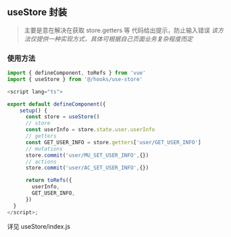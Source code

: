 ## useStore 封装

> 主要是意在解决在获取 store.getters 等 代码给出提示，防止输入错误
> _该方法仅提供一种实现方式，具体可根据自己页面业务复杂程度而定_

### 使用方法

```js
import { defineComponent, toRefs } from 'vue'
import { useStore } from '@/hooks/use-store'

<script lang="ts">

export default defineComponent({
    setup() {
      const store = useStore()
      // store
      const userInfo = store.state.user.userInfo
      // getters
      const GET_USER_INFO = store.getters['user/GET_USER_INFO']
      // mutations
      store.commit('user/MU_SET_USER_INFO',{})
      // actions
      store.commit('user/AC_SET_USER_INFO',{})

      return toRefs({
        userInfo,
        GET_USER_INFO,
      })
  }
</script>;
```

详见 useStore/index.js

